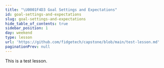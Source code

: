 ```yaml
---
title: "\U0001F4D3 Goal Settings and Expectations"
id: goal-settings-and-expectations
slug: goal-settings-and-expectations
hide_table_of_contents: true
sidebar_position: 1
day: weekend
type: lesson
url: 'https://github.com/fidgetech/capstone/blob/main/test-lesson.md'
paginationPrev: null
---
```


This is a test lesson.